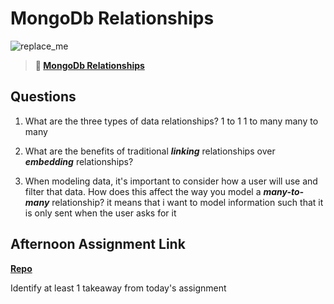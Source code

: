 # MongoDb Relationships

![replace_me](https://codeworks.blob.core.windows.net/public/assets/img/illustrations/placeholder.svg)

> **📖 [MongoDb Relationships](https://codeworksacademy.com/fs-student-guide/resources/wk5/02-Relationships)**

## Questions

1. What are the three types of data relationships?
1 to 1 1 to many many to many 

2. What are the benefits of traditional ***linking*** relationships over ***embedding*** relationships?

3. When modeling data, it's important to consider how a user will use and filter that data. How does this affect the way you model a ***many-to-many*** relationship? 
it means that i want to model information such that it is only sent when the user asks for it
## Afternoon Assignment Link

**[Repo](https://github.com/Joshua-Jensen/spring23_gregslistNode)**

Identify at least 1 takeaway from today's assignment
